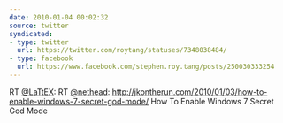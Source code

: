 ```yaml
---
date: 2010-01-04 00:02:32
source: twitter
syndicated:
- type: twitter
  url: https://twitter.com/roytang/statuses/7348038484/
- type: facebook
  url: https://www.facebook.com/stephen.roy.tang/posts/250030333254
---
```


RT [@LaTtEX](https://twitter.com/LaTtEX/): RT [@nethead](https://twitter.com/nethead/): http://jkontherun.com/2010/01/03/how-to-enable-windows-7-secret-god-mode/ How To Enable Windows 7 Secret God Mode